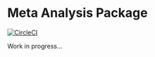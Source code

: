 # Meta Analysis Package
[![CircleCI](https://circleci.com/gh/alexprz/meta_analysis.svg?style=svg)](https://circleci.com/gh/alexprz/meta_analysis)

Work in progress...
